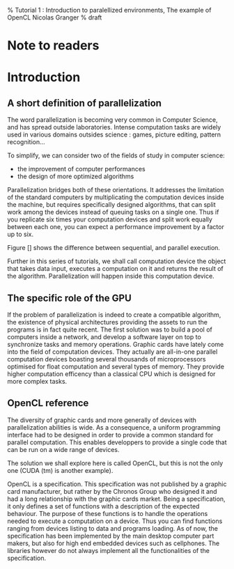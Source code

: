 % Tutorial 1 : Introduction to paralellized environments, The example of OpenCL Nicolas Granger
% draft


Note to readers 
===============


Introduction 
============


A short definition of parallelization 
-------------------------------------

The word parallelization is becoming very common in Computer Science, and has spread outside
laboratories. Intense computation tasks are widely used in various domains outsides science : games,
picture editing, pattern recognition... 

To simplify, we can consider two of the fields of study in computer science:
- the improvement of computer performances 
- the design of more optimized algorithms

Parallelization bridges both of these orientations. It addresses the limitation of the standard
computers by multiplicating the computation devices inside the machine, but requires specifically
designed algorithms, that can split work among the devices instead of queuing tasks on a single one.
Thus if you replicate six times your computation devices and split work equally between each one,
you can expect a performance improvement by a factor up to six.

Figure [] shows the difference between sequential, and parallel execution.

Further in this series of tutorials, we shall call computation device the object that takes data input,
executes a computation on it and returns the result of the algorithm. Parallelization will happen
inside this computation device.


The specific role of the GPU 
----------------------------

If the problem of parallelization is indeed to create a compatible algorithm, the existence of
physical architectures providing the assets to run the programs is in fact quite recent. The first
solution was to build a pool of computers inside a network, and develop a software layer on top to
synchronize tasks and memory operations. Graphic cards have lately come into the field of
computation devices.
They actually are all-in-one parallel computation devices boasting several thousands of
microprocessors optimised for float computation and several types of memory. They provide higher
computation efficency than a classical CPU which is designed for more complex tasks.


OpenCL reference 
----------------

The diversity of graphic cards and more generally of devices with parallelization abilities is wide.
As a consequence, a uniform programming interface had to be designed in order to provide a common
standard for parallel computation. This enables developpers to provide a single code that can be run
on a wide range of devices.

The solution we shall explore here is called OpenCL, but this is not the only one (CUDA (tm) is
another example).

OpenCL is a specification. This specification  was not published by a graphic card manufacturer, but
rather by the Chronos Group who designed it and had a long relationship with the graphic cards
market.  Being a specification, it only defines a set of functions with a description of the
expected behaviour. The purpose of these functions is to handle the operations needed to execute a
computation on a device. Thus you can find functions ranging from devices listing to data and
programs loading.  As of now, the specification has been implemented by the main desktop computer
part makers, but also for high end embedded devices such as cellphones.  The libraries however do
not always implement all the functionalities of the specification.
